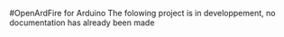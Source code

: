 #OpenArdFire for Arduino
The folowing project is in developpement, no documentation has already been made
